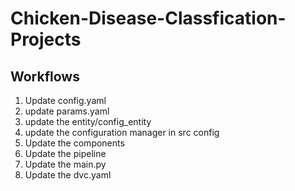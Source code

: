 # Chicken-Disease-Classfication-Projects

## Workflows

1. Update config.yaml
2. update params.yaml
3. update the entity/config_entity
4. update the configuration manager in src config
5. Update the components
6. Update the pipeline
7. Update the main.py
8. Update the dvc.yaml